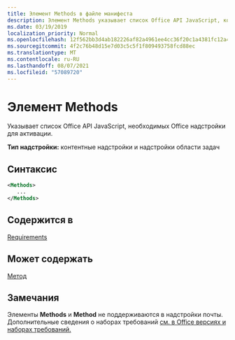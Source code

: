 ```yaml
---
title: Элемент Methods в файле манифеста
description: Элемент Methods указывает список Office API JavaScript, которые Office надстройки для активации.
ms.date: 03/19/2019
localization_priority: Normal
ms.openlocfilehash: 12f562bb3d4ab182226af82a4961ee4cc36f20c1a4381fc12a4bea3028699c79
ms.sourcegitcommit: 4f2c76b48d15e7d03c5c5f1f809493758fcd88ec
ms.translationtype: MT
ms.contentlocale: ru-RU
ms.lasthandoff: 08/07/2021
ms.locfileid: "57089720"
---
```

# <a name="methods-element"></a>Элемент Methods

Указывает список Office API JavaScript, необходимых Office надстройки для активации.

**Тип надстройки:** контентные надстройки и надстройки области задач

## <a name="syntax"></a>Синтаксис

```XML
<Methods>
   ...
</Methods>
```

## <a name="contained-in"></a>Содержится в

[Requirements](requirements.md)

## <a name="can-contain"></a>Может содержать

[Метод](method.md)

## <a name="remarks"></a>Замечания

Элементы **Methods** и **Method** не поддерживаются в надстройки почты. Дополнительные сведения о наборах требований [см. в Office версиях и наборах требований.](../../develop/office-versions-and-requirement-sets.md)
